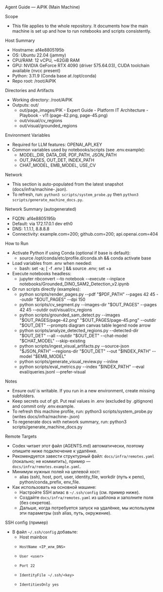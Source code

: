 Agent Guide — AiPIK (Main Machine)

Scope
- This file applies to the whole repository. It documents how the main machine is set up and how to run notebooks and scripts consistently.

Host Summary
- Hostname: af4e8805195b
- OS: Ubuntu 22.04 (jammy)
- CPU/RAM: 12 vCPU, ~62GiB RAM
- GPU: NVIDIA GeForce RTX 4090 (driver 575.64.03), CUDA toolchain available (nvcc present)
- Python: 3.11.9 (Conda base at /opt/conda)
- Repo root: /root/AiPIK

Directories and Artifacts
- Working directory: /root/AiPIK
- Outputs: out/
  - out/page_images/PIK - Expert Guide - Platform IT Architecture - Playbook - v11 (page-42.png, page-45.png)
  - out/visual/cv_regions
  - out/visual/grounded_regions

Environment Variables
- Required for LLM features: OPENAI_API_KEY
- Common variables used by notebooks/scripts (see .env.example):
  - MODEL_DIR, DATA_DIR, PDF_PATH, JSON_PATH
  - OUT_PAGES, OUT_DET, INDEX_PATH
  - CHAT_MODEL, EMB_MODEL, USE_CV

Network
- This section is auto-populated from the latest snapshot (docs/infra/machine-<hostname>.json).
- To refresh, run: `python3 scripts/system_probe.py` then `python3 scripts/generate_machine_docs.py`.

<!-- BEGIN:AUTOGEN NETWORK -->
Network Summary (autogenerated)
- FQDN: af4e8805195b
- Default: via 172.17.0.1 dev eth0
- DNS: 1.1.1.1, 8.8.8.8
- Connectivity: example.com=200; github.com=200; api.openai.com=404
<!-- END:AUTOGEN NETWORK -->

How to Run
- Activate Python if using Conda (optional if base is default):
  - source /opt/conda/etc/profile.d/conda.sh && conda activate base
- Load variables from .env when needed:
  - bash: set -a; [ -f .env ] && source .env; set +a
- Execute notebooks headless:
  - jupyter nbconvert --to notebook --execute --inplace notebooks/Grounded_DINO_SAM2_Detection_v2.ipynb
- Or run scripts directly (examples):
  - python scripts/render_pages.py --pdf "$PDF_PATH" --pages 42 45 --outdir "$OUT_PAGES" --dpi 150
  - python scripts/cv_segment.py --images-dir "$OUT_PAGES" --pages 42 45 --outdir out/visual/cv_regions
  - python scripts/grounded_sam_detect.py --images "$OUT_PAGES/page-42.png" "$OUT_PAGES/page-45.png" --outdir "$OUT_DET" --prompts diagram canvas table legend node arrow
  - python scripts/analyze_detected_regions.py --detected-dir "$OUT_DET" --all --outdir "$OUT_DET" --chat-model "$CHAT_MODEL" --skip-existing
  - python scripts/ingest_visual_artifacts.py --source-json "$JSON_PATH" --regions-dir "$OUT_DET" --out "$INDEX_PATH" --model "$EMB_MODEL"
  - python scripts/generate_visual_review.py --inline
  - python scripts/eval_metrics.py --index "$INDEX_PATH" --eval eval/queries.jsonl --prefer-visual

Notes
- Ensure out/ is writable. If you run in a new environment, create missing subfolders.
- Keep secrets out of git. Put real values in .env (excluded by .gitignore) and commit only .env.example.
- To refresh this machine profile, run: python3 scripts/system_probe.py (writes docs/infra/machine-<hostname>.json)
 - To regenerate docs with network summary, run: python3 scripts/generate_machine_docs.py

Remote Targets
- Codex читает этот файл (AGENTS.md) автоматически, поэтому опишите ниже подключение к удалёнке.
- Рекомендуется завести структурный файл: `docs/infra/remotes.yaml` (локально; не коммитить), пример — `docs/infra/remotes.example.yaml`.
- Минимум нужных полей на целевой хост:
  - alias (ssh), host, port, user, identity_file, workdir (путь к репо), python/conda_prefix, env_file.
- Как использовать на основной машине:
  - Настройте SSH алиас в `~/.ssh/config` (см. пример ниже).
  - Создайте `docs/infra/remotes.yaml` из шаблона и заполните поля (без секретов).
  - Дальше, когда потребуется запуск на удалёнке, мы используем эти параметры (ssh alias, путь, окружение).

SSH config (пример)
- В файл `~/.ssh/config` добавьте:
  - Host mainbox
  -     HostName <IP_или_DNS>
  -     User <user>
  -     Port 22
  -     IdentityFile ~/.ssh/<key>
  -     IdentitiesOnly yes
